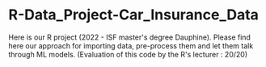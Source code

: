 # R-Data_Project-Car_Insurance_Data
 Here is our R project (2022 - ISF master's degree Dauphine). Please find here our approach for importing data, pre-process them and let them talk through ML models. (Evaluation of this code by the R's lecturer : 20/20)

